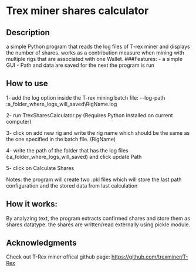 # Trex miner shares calculator
## Description
 a simple Python program that reads the log files of T-rex miner and displays the number of shares. works as a contribution measure when mining with multiple rigs that are associated with one Wallet.
 ###Features:
	- a simple GUI
	- Path and data are saved for the next the program is run
## How to use
 1- add the log option inside the T-rex mining batch file: --log-path :a_folder_where_logs_will_saved\RigName.log
 
 2- run TrexSharesCalculator.py (Requires Python installed on current computer)
 
 3- click on add new rig and write the rig name which should be the same as the one specified in the batch file. (RigName)
 
 4- write the path of the folder that has the log files (:a_folder_where_logs_will_saved) and click update Path
 
 5- click on Calculate Shares
 
 Notes: the program will create two .pkl files which will store the last path configuration and the stored data from last calculation
## How it works:
 By analyzing text, the program extracts confirmed shares and store them as shares datatype. the shares are written/read externally using pickle module.

## Acknowledgments
 Check out T-Rex miner offical github page: https://github.com/trexminer/T-Rex
